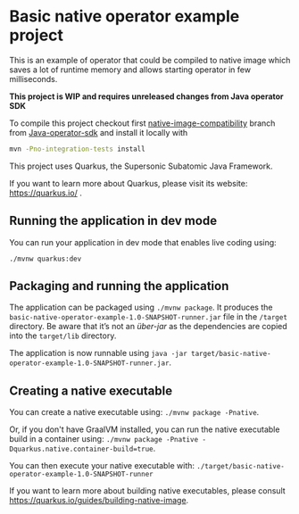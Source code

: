 # Basic native operator example project

This is an example of operator that could be compiled to native image which saves a lot of runtime memory and allows starting operator in few milliseconds.

**This project is WIP and requires unreleased changes from Java operator SDK**

To compile this project checkout first 
[native-image-compatibility](https://github.com/java-operator-sdk/java-operator-sdk/tree/native-image-compatibility)
branch from [Java-operator-sdk](https://github.com/java-operator-sdk/java-operator-sdk) and install it locally with
```bash
mvn -Pno-integration-tests install
```
This project uses Quarkus, the Supersonic Subatomic Java Framework.

If you want to learn more about Quarkus, please visit its website: https://quarkus.io/ .

## Running the application in dev mode

You can run your application in dev mode that enables live coding using:
```
./mvnw quarkus:dev
```

## Packaging and running the application

The application can be packaged using `./mvnw package`.
It produces the `basic-native-operator-example-1.0-SNAPSHOT-runner.jar` file in the `/target` directory.
Be aware that it’s not an _über-jar_ as the dependencies are copied into the `target/lib` directory.

The application is now runnable using `java -jar target/basic-native-operator-example-1.0-SNAPSHOT-runner.jar`.

## Creating a native executable

You can create a native executable using: `./mvnw package -Pnative`.

Or, if you don't have GraalVM installed, you can run the native executable build in a container using: `./mvnw package -Pnative -Dquarkus.native.container-build=true`.

You can then execute your native executable with: `./target/basic-native-operator-example-1.0-SNAPSHOT-runner`

If you want to learn more about building native executables, please consult https://quarkus.io/guides/building-native-image.
